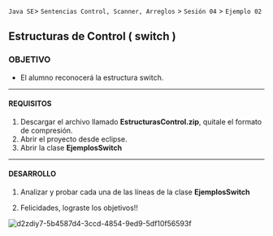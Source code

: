 
`Java SE`> `Sentencias Control, Scanner, Arreglos` > `Sesión 04` > `Ejemplo 02`

## Estructuras de Control ( switch )

### OBJETIVO

- El alumno reconocerá la estructura switch.

<hr> 

#### REQUISITOS

1. Descargar el archivo llamado <b>EstructurasControl.zip</b>, quitale el formato de compresión.
2. Abrir el proyecto desde eclipse.
3. Abrir la clase <b>EjemplosSwitch</b>

<hr>

#### DESARROLLO

1. Analizar y probar cada una de las líneas de la clase <b>EjemplosSwitch</b>

2. Felicidades, lograste los objetivos!!

![d2zdiy7-5b4587d4-3ccd-4854-9ed9-5df10f56593f](https://user-images.githubusercontent.com/56565204/67425280-51a5c600-f59d-11e9-9baf-5ef3aeca8a11.png)
